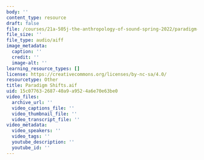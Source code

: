 ```yaml
---
body: ''
content_type: resource
draft: false
file: /courses/21a-505j-the-anthropology-of-sound-spring-2022/paradigm-shifts.aif
file_size: ''
file_type: audio/aiff
image_metadata:
  caption: ''
  credit: ''
  image-alt: ''
learning_resource_types: []
license: https://creativecommons.org/licenses/by-nc-sa/4.0/
resourcetype: Other
title: Paradigm Shifts.aif
uid: 15c07763-2687-40a9-a952-4a6e70e63be0
video_files:
  archive_url: ''
  video_captions_file: ''
  video_thumbnail_file: ''
  video_transcript_file: ''
video_metadata:
  video_speakers: ''
  video_tags: ''
  youtube_description: ''
  youtube_id: ''
---
```

